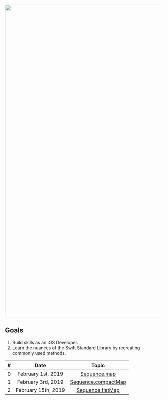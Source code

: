 <p align="center"><img src="https://github.com/neilhiddink/HwS/blob/master/00.%20Resources/banner-hws.png" width="1000"></p>

## Goals

1. Build skills as an iOS Developer.
2. Learn the nuances of the Swift Standard Library by recreating commonly used methods.

| # | Date | Topic |
|:-:|:----:|:-----:|
| 0 | February 1st, 2019 | [Sequence.map](https://www.youtube.com/playlist?list=PLuoeXyslFTuaNOfIpeiYchw-dYbBY2Bnp) ||
| 1 | February 3rd, 2019 | [Sequence.compactMap](https://youtu.be/_eBNeiBaByM) ||
| 2 | February 15th, 2019 | [Sequence.flatMap]() ||
